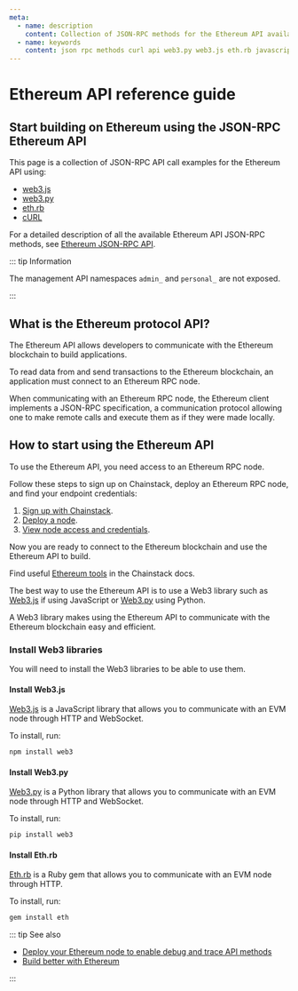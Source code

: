```yaml
---
meta:
  - name: description
    content: Collection of JSON-RPC methods for the Ethereum API available with examples in web3.js, web3.py, eth.rb, and cURL.
  - name: keywords
    content: json rpc methods curl api web3.py web3.js eth.rb javascript python ruby ethereum
---
```


# Ethereum API reference guide

## Start building on Ethereum using the JSON-RPC Ethereum API

This page is a collection of JSON-RPC API call examples for the Ethereum API using:

- [web3.js](https://web3js.readthedocs.io/)
- [web3.py](https://web3py.readthedocs.io/)
- [eth.rb](https://github.com/q9f/eth.rb/)
- [cURL](https://curl.se/)

For a detailed description of all the available Ethereum API JSON-RPC methods, see [Ethereum JSON-RPC API](https://ethereum.org/en/developers/docs/apis/json-rpc/).

::: tip Information

  The management API namespaces `admin_` and `personal_` are not exposed.

:::

## What is the Ethereum protocol API?

The Ethereum API allows developers to communicate with the Ethereum blockchain to build applications.

To read data from and send transactions to the Ethereum blockchain, an application must connect to an Ethereum RPC node.

When communicating with an Ethereum RPC node, the Ethereum client implements a JSON-RPC specification, a communication protocol allowing one to make remote calls and execute them as if they were made locally.

## How to start using the Ethereum API

To use the Ethereum API, you need access to an Ethereum RPC node.

Follow these steps to sign up on Chainstack, deploy an Ethereum RPC node, and find your endpoint credentials:

1. <a href="https://console.chainstack.com/user/account/create" target="_blank">Sign up with Chainstack</a>.
1. [Deploy a node](/platform/join-a-public-network#join-an-ethereum-network).
1. [View node access and credentials](/platform/view-node-access-and-credentials).

Now you are ready to connect to the Ethereum blockchain and use the Ethereum API to build.

Find useful [Ethereum tools](/operations/ethereum/tools#interaction-tools) in the Chainstack docs.

The best way to use the Ethereum API is to use a Web3 library such as [Web3.js](https://web3js.readthedocs.io/) if using JavaScript or [Web3.py](https://web3py.readthedocs.io/) using Python.

A Web3 library makes using the Ethereum API to communicate with the Ethereum blockchain easy and efficient.

### Install Web3 libraries

You will need to install the Web3 libraries to be able to use them.

#### Install Web3.js

[Web3.js](https://web3js.readthedocs.io/) is a JavaScript library that allows you to communicate with an EVM node through HTTP and WebSocket.

To install, run:

```sh
npm install web3
```

#### Install Web3.py

[Web3.py](https://web3py.readthedocs.io/) is a Python library that allows you to communicate with an EVM node through HTTP and WebSocket.

To install, run:

```sh
pip install web3
```

#### Install Eth.rb

[Eth.rb](https://github.com/q9f/eth.rb/) is a Ruby gem that allows you to communicate with an EVM node through HTTP.

To install, run:

```sh
gem install eth
```

::: tip See also

  * [Deploy your Ethereum node to enable debug and trace API methods](/api/ethereum/deploy-your-ethereum-node-to-enable-debug-and-trace-api-methods)
  * <a href="https://chainstack.com/build-better-with-ethereum/" target="_blank">Build better with Ethereum</a>

:::
